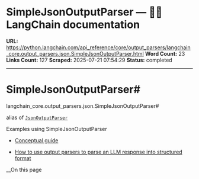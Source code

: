 # SimpleJsonOutputParser — 🦜🔗 LangChain  documentation

**URL:** https://python.langchain.com/api_reference/core/output_parsers/langchain_core.output_parsers.json.SimpleJsonOutputParser.html
**Word Count:** 23
**Links Count:** 127
**Scraped:** 2025-07-21 07:54:29
**Status:** completed

---

# SimpleJsonOutputParser\#

langchain\_core.output\_parsers.json.SimpleJsonOutputParser\#     

alias of [`JsonOutputParser`](https://python.langchain.com/api_reference/core/output_parsers/langchain_core.output_parsers.json.JsonOutputParser.html#langchain_core.output_parsers.json.JsonOutputParser "langchain_core.output_parsers.json.JsonOutputParser")

Examples using SimpleJsonOutputParser

  * [Conceptual guide](https://python.langchain.com/docs/concepts/)

  * [How to use output parsers to parse an LLM response into structured format](https://python.langchain.com/docs/how_to/output_parser_structured/)

__On this page